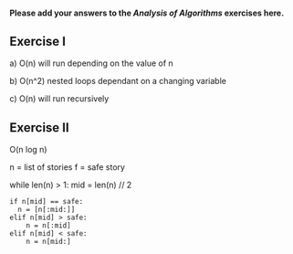 #### Please add your answers to the ***Analysis of  Algorithms*** exercises here.

## Exercise I

a) O(n) will run depending on the value of n


b) O(n^2) nested loops dependant on a changing variable


c) O(n) will run recursively

## Exercise II

O(n log n)

n = list of stories
f = safe story

while len(n) > 1:
    mid = len(n) // 2
    
    if n[mid] == safe:
      n = [n[:mid:]]
    elif n[mid] > safe:
        n = n[:mid]
    elif n[mid] < safe:
        n = n[mid:]
